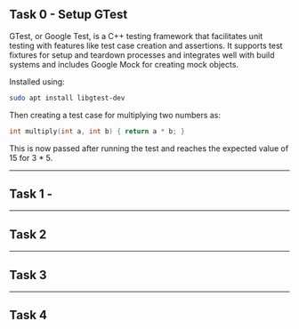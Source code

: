 ## Task 0 - Setup GTest
GTest, or Google Test, is a C++ testing framework that facilitates unit testing with features like test case creation and assertions. 
It supports test fixtures for setup and teardown processes and integrates well with build systems and includes Google Mock for creating mock objects.

Installed using:
```bash
sudo apt install libgtest-dev
```

Then creating a test case for multiplying two numbers as:
```c++
int multiply(int a, int b) { return a * b; }
```

This is now passed after running the test and reaches the expected value of 15 for 3 * 5.

---
## Task 1 - 

---
## Task 2

---
## Task 3

---
## Task 4

